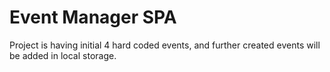 # Event Manager SPA

Project is having initial 4  hard coded events, and further created events will be added in local storage.

